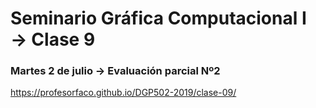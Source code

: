 # Seminario Gráfica Computacional I → Clase 9
### Martes 2 de julio →  Evaluación parcial Nº2

https://profesorfaco.github.io/DGP502-2019/clase-09/
